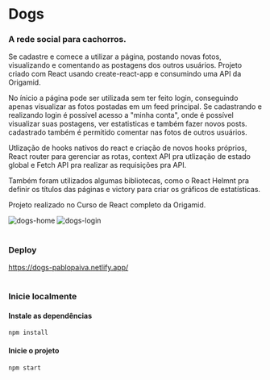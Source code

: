 # Dogs
### A rede social para cachorros.

Se cadastre e comece a utilizar a página, postando novas fotos, visualizando e comentando as postagens dos outros usuários. Projeto criado com React usando create-react-app e consumindo uma API da Origamid.

No ínicio a página pode ser utilizada sem ter feito login, conseguindo apenas visualizar as fotos postadas em um feed principal. Se cadastrando e realizando login é possível acesso a "minha conta", onde é possível visualizar suas postagens, ver estatisticas e também fazer novos posts. cadastrado também é permitido comentar nas fotos de outros usuários.

Utlização de hooks nativos do react e criação de novos hooks próprios, React router para gerenciar as rotas, context API pra utlização de estado global e Fetch API pra realizar as requisições pra API.

Também foram utilizados algumas bibliotecas, como o React Helmnt pra definir os títulos das páginas e victory para criar os gráficos de estatísticas.

Projeto realizado no Curso de React completo da Origamid.

![dogs-home](https://user-images.githubusercontent.com/89819079/199801660-5fdfb816-649e-4237-8e8e-cb11017cf930.PNG) 
![dogs-login](https://user-images.githubusercontent.com/89819079/199801794-730ec415-1cd8-4f63-b43c-f86795915a82.PNG)

#
### Deploy

https://dogs-pablopaiva.netlify.app/
#

### Inicie localmente

#### Instale as dependências
```
npm install
```

#### Inicie o projeto
```
npm start
```
